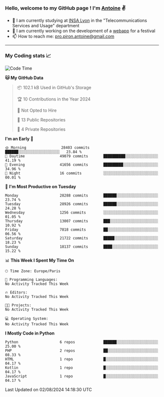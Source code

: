 ### Hello, welcome to my GitHub page ! I'm [Antoine](https://github.com/AntoinePiron) ✌️

- 🌱 I am currently studying at [INSA Lyon](https://www.insa-lyon.fr) in the "Telecommunications Services and Usage" department
- 🔭 I am currently working on the development of a [webapp](https://github.com/24HeuresINSA/Overbookd) for a festival
- 📫 How to reach me: [pro.piron.antoine@gmail.com](mailto:pro.piron.antoine@gmail.com)

---

### My Coding stats 📈
<!--START_SECTION:waka-->
![Code Time](http://img.shields.io/badge/Code%20Time-214%20hrs%209%20mins-blue)

**🐱 My GitHub Data** 

> 📦 102.1 kB Used in GitHub's Storage 
 > 
> 🏆 10 Contributions in the Year 2024
 > 
> 🚫 Not Opted to Hire
 > 
> 📜 13 Public Repositories 
 > 
> 🔑 4 Private Repositories 
 > 
**I'm an Early 🐤** 

```text
🌞 Morning                28403 commits       ██████░░░░░░░░░░░░░░░░░░░   23.84 % 
🌆 Daytime                49079 commits       ██████████░░░░░░░░░░░░░░░   41.19 % 
🌃 Evening                41656 commits       █████████░░░░░░░░░░░░░░░░   34.96 % 
🌙 Night                  16 commits          ░░░░░░░░░░░░░░░░░░░░░░░░░   00.01 % 
```
📅 **I'm Most Productive on Tuesday** 

```text
Monday                   28288 commits       ██████░░░░░░░░░░░░░░░░░░░   23.74 % 
Tuesday                  28926 commits       ██████░░░░░░░░░░░░░░░░░░░   24.28 % 
Wednesday                1256 commits        ░░░░░░░░░░░░░░░░░░░░░░░░░   01.05 % 
Thursday                 13007 commits       ███░░░░░░░░░░░░░░░░░░░░░░   10.92 % 
Friday                   7818 commits        ██░░░░░░░░░░░░░░░░░░░░░░░   06.56 % 
Saturday                 21722 commits       █████░░░░░░░░░░░░░░░░░░░░   18.23 % 
Sunday                   18137 commits       ████░░░░░░░░░░░░░░░░░░░░░   15.22 % 
```


📊 **This Week I Spent My Time On** 

```text
🕑︎ Time Zone: Europe/Paris

💬 Programming Languages: 
No Activity Tracked This Week

🔥 Editors: 
No Activity Tracked This Week

🐱‍💻 Projects: 
No Activity Tracked This Week

💻 Operating System: 
No Activity Tracked This Week
```

**I Mostly Code in Python** 

```text
Python                   6 repos             ██████░░░░░░░░░░░░░░░░░░░   25.00 % 
PHP                      2 repos             ██░░░░░░░░░░░░░░░░░░░░░░░   08.33 % 
HTML                     1 repo              █░░░░░░░░░░░░░░░░░░░░░░░░   04.17 % 
Kotlin                   1 repo              █░░░░░░░░░░░░░░░░░░░░░░░░   04.17 % 
JavaScript               1 repo              █░░░░░░░░░░░░░░░░░░░░░░░░   04.17 % 
```




 Last Updated on 02/08/2024 14:18:30 UTC
<!--END_SECTION:waka-->
